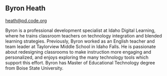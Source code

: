 ## Byron Heath

[heath@pd.code.org](mailto:heath@pd.code.org)

Byron is a professional development specialist at Idaho Digital Learning, where he trains classroom teachers on technology integration and blended learning strategies. Previously, Byron worked as an English teacher and team leader at Taylorview Middle School in Idaho Falls. He is passionate about redesigning classrooms to make instruction more engaging and personalized, and enjoys exploring the many technology tools which support this effort. Byron has Master of Educational Technology degree from Boise State University.
